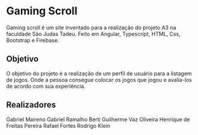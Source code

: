 # Gaming Scroll

Gaming scroll é um site inventado para a realização do projeto A3 na faculdade São Judas Tadeu. Feito em Angular, Typescript, HTML, Css, Bootstrap e Firebase.

## Objetivo

O objetivo do projeto é a realização de um perfil de usuário para a listagem de jogos. Onde a pessoa consegue colocar os jogos que jogou e avalia-los de acordo com sua experiência. 

## Realizadores

Gabriel Maireno
Gabriel Ramalho Berti
Guilherme Vaz Oliveira
Henrique de Freitas Pereira
Rafael Fortes
Rodrigo Klein


